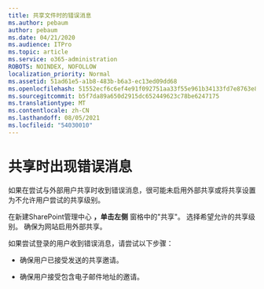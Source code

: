 ```yaml
---
title: 共享文件时的错误消息
ms.author: pebaum
author: pebaum
ms.date: 04/21/2020
ms.audience: ITPro
ms.topic: article
ms.service: o365-administration
ROBOTS: NOINDEX, NOFOLLOW
localization_priority: Normal
ms.assetid: 51ad61e5-a1b8-483b-b6a3-ec13ed09dd68
ms.openlocfilehash: 51552ecf6c6ef4e91f092751aa33f55e961b34133fd7e8763e84f1a2c894d5a9
ms.sourcegitcommit: b5f7da89a650d2915dc652449623c78be6247175
ms.translationtype: MT
ms.contentlocale: zh-CN
ms.lasthandoff: 08/05/2021
ms.locfileid: "54030010"
---
```

# <a name="error-messages-when-sharing"></a>共享时出现错误消息

如果在尝试与外部用户共享时收到错误消息，很可能未启用外部共享或将共享设置为不允许用户尝试的共享级别。
  
在新建SharePoint管理中心 **，单击左侧** 窗格中的"共享"。 选择希望允许的共享级别。 确保为网站启用外部共享。 
  
如果尝试登录的用户收到错误消息，请尝试以下步骤：
  
- 确保用户已接受发送的共享邀请。
    
- 确保用户接受包含电子邮件地址的邀请。
    

